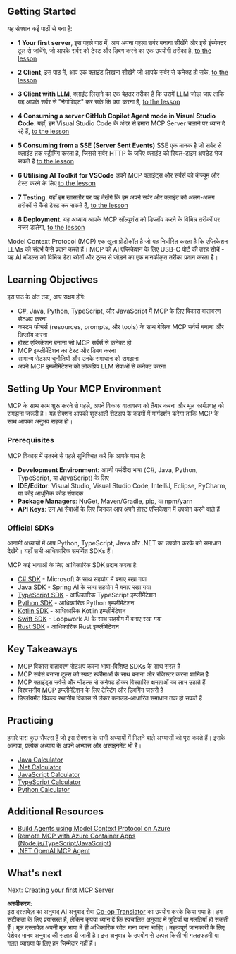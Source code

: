 <!--
CO_OP_TRANSLATOR_METADATA:
{
  "original_hash": "f77fa364511cb670d6262d119d56f562",
  "translation_date": "2025-06-11T09:04:30+00:00",
  "source_file": "03-GettingStarted/README.md",
  "language_code": "hi"
}
-->
## Getting Started  

यह सेक्शन कई पाठों से बना है:

- **1 Your first server**, इस पहले पाठ में, आप अपना पहला सर्वर बनाना सीखेंगे और इसे इंस्पेक्टर टूल से जांचेंगे, जो आपके सर्वर को टेस्ट और डिबग करने का एक उपयोगी तरीका है, [to the lesson](/03-GettingStarted/01-first-server/README.md)

- **2 Client**, इस पाठ में, आप एक क्लाइंट लिखना सीखेंगे जो आपके सर्वर से कनेक्ट हो सके, [to the lesson](/03-GettingStarted/02-client/README.md)

- **3 Client with LLM**, क्लाइंट लिखने का एक बेहतर तरीका है कि उसमें LLM जोड़ा जाए ताकि यह आपके सर्वर से "नेगोशिएट" कर सके कि क्या करना है, [to the lesson](/03-GettingStarted/03-llm-client/README.md)

- **4 Consuming a server GitHub Copilot Agent mode in Visual Studio Code**. यहाँ, हम Visual Studio Code के अंदर से हमारा MCP Server चलाने पर ध्यान दे रहे हैं, [to the lesson](/03-GettingStarted/04-vscode/README.md)

- **5 Consuming from a SSE (Server Sent Events)** SSE एक मानक है जो सर्वर से क्लाइंट तक स्ट्रीमिंग करता है, जिससे सर्वर HTTP के जरिए क्लाइंट को रियल-टाइम अपडेट भेज सकते हैं [to the lesson](/03-GettingStarted/05-sse-server/README.md)

- **6 Utilising AI Toolkit for VSCode** अपने MCP क्लाइंट्स और सर्वर्स को कंज्यूम और टेस्ट करने के लिए [to the lesson](/03-GettingStarted/06-aitk/README.md)

- **7 Testing**. यहाँ हम खासतौर पर यह देखेंगे कि हम अपने सर्वर और क्लाइंट को अलग-अलग तरीकों से कैसे टेस्ट कर सकते हैं, [to the lesson](/03-GettingStarted/07-testing/README.md)

- **8 Deployment**. यह अध्याय आपके MCP सॉल्यूशंस को डिप्लॉय करने के विभिन्न तरीकों पर नजर डालेगा, [to the lesson](/03-GettingStarted/08-deployment/README.md)


Model Context Protocol (MCP) एक खुला प्रोटोकॉल है जो यह निर्धारित करता है कि एप्लिकेशन LLMs को संदर्भ कैसे प्रदान करते हैं। MCP को AI एप्लिकेशन के लिए USB-C पोर्ट की तरह सोचें - यह AI मॉडल्स को विभिन्न डेटा स्रोतों और टूल्स से जोड़ने का एक मानकीकृत तरीका प्रदान करता है।

## Learning Objectives

इस पाठ के अंत तक, आप सक्षम होंगे:

- C#, Java, Python, TypeScript, और JavaScript में MCP के लिए विकास वातावरण सेटअप करना
- कस्टम फीचर्स (resources, prompts, और tools) के साथ बेसिक MCP सर्वर्स बनाना और डिप्लॉय करना
- होस्ट एप्लिकेशन बनाना जो MCP सर्वर्स से कनेक्ट हो
- MCP इम्प्लीमेंटेशन का टेस्ट और डिबग करना
- सामान्य सेटअप चुनौतियों और उनके समाधान को समझना
- अपने MCP इम्प्लीमेंटेशन को लोकप्रिय LLM सेवाओं से कनेक्ट करना

## Setting Up Your MCP Environment

MCP के साथ काम शुरू करने से पहले, अपने विकास वातावरण को तैयार करना और मूल कार्यप्रवाह को समझना जरूरी है। यह सेक्शन आपको शुरुआती सेटअप के कदमों में मार्गदर्शन करेगा ताकि MCP के साथ आपका अनुभव सहज हो।

### Prerequisites

MCP विकास में उतरने से पहले सुनिश्चित करें कि आपके पास है:

- **Development Environment**: अपनी पसंदीदा भाषा (C#, Java, Python, TypeScript, या JavaScript) के लिए
- **IDE/Editor**: Visual Studio, Visual Studio Code, IntelliJ, Eclipse, PyCharm, या कोई आधुनिक कोड संपादक
- **Package Managers**: NuGet, Maven/Gradle, pip, या npm/yarn
- **API Keys**: उन AI सेवाओं के लिए जिनका आप अपने होस्ट एप्लिकेशन में उपयोग करने वाले हैं


### Official SDKs

आगामी अध्यायों में आप Python, TypeScript, Java और .NET का उपयोग करके बने समाधान देखेंगे। यहाँ सभी आधिकारिक समर्थित SDKs हैं।

MCP कई भाषाओं के लिए आधिकारिक SDK प्रदान करता है:
- [C# SDK](https://github.com/modelcontextprotocol/csharp-sdk) - Microsoft के साथ सहयोग में बनाए रखा गया
- [Java SDK](https://github.com/modelcontextprotocol/java-sdk) - Spring AI के साथ सहयोग में बनाए रखा गया
- [TypeScript SDK](https://github.com/modelcontextprotocol/typescript-sdk) - आधिकारिक TypeScript इम्प्लीमेंटेशन
- [Python SDK](https://github.com/modelcontextprotocol/python-sdk) - आधिकारिक Python इम्प्लीमेंटेशन
- [Kotlin SDK](https://github.com/modelcontextprotocol/kotlin-sdk) - आधिकारिक Kotlin इम्प्लीमेंटेशन
- [Swift SDK](https://github.com/modelcontextprotocol/swift-sdk) - Loopwork AI के साथ सहयोग में बनाए रखा गया
- [Rust SDK](https://github.com/modelcontextprotocol/rust-sdk) - आधिकारिक Rust इम्प्लीमेंटेशन

## Key Takeaways

- MCP विकास वातावरण सेटअप करना भाषा-विशिष्ट SDKs के साथ सरल है
- MCP सर्वर्स बनाना टूल्स को स्पष्ट स्कीमाओं के साथ बनाना और रजिस्टर करना शामिल है
- MCP क्लाइंट्स सर्वर्स और मॉडल्स से कनेक्ट होकर विस्तारित क्षमताओं का लाभ उठाते हैं
- विश्वसनीय MCP इम्प्लीमेंटेशन के लिए टेस्टिंग और डिबगिंग जरूरी है
- डिप्लॉयमेंट विकल्प स्थानीय विकास से लेकर क्लाउड-आधारित समाधान तक हो सकते हैं

## Practicing

हमारे पास कुछ सैंपल्स हैं जो इस सेक्शन के सभी अध्यायों में मिलने वाले अभ्यासों को पूरा करते हैं। इसके अलावा, प्रत्येक अध्याय के अपने अभ्यास और असाइनमेंट भी हैं।

- [Java Calculator](./samples/java/calculator/README.md)
- [.Net Calculator](../../../03-GettingStarted/samples/csharp)
- [JavaScript Calculator](../../../03-GettingStarted/samples/javascript)
- [TypeScript Calculator](./samples/typescript/README.md)
- [Python Calculator](../../../03-GettingStarted/samples/python)

## Additional Resources

- [Build Agents using Model Context Protocol on Azure](https://learn.microsoft.com/azure/developer/ai/intro-agents-mcp)
- [Remote MCP with Azure Container Apps (Node.js/TypeScript/JavaScript)](https://learn.microsoft.com/samples/azure-samples/mcp-container-ts/mcp-container-ts/)
- [.NET OpenAI MCP Agent](https://learn.microsoft.com/samples/azure-samples/openai-mcp-agent-dotnet/openai-mcp-agent-dotnet/)

## What's next

Next: [Creating your first MCP Server](/03-GettingStarted/01-first-server/README.md)

**अस्वीकरण**:  
इस दस्तावेज़ का अनुवाद AI अनुवाद सेवा [Co-op Translator](https://github.com/Azure/co-op-translator) का उपयोग करके किया गया है। हम सटीकता के लिए प्रयासरत हैं, लेकिन कृपया ध्यान दें कि स्वचालित अनुवाद में त्रुटियाँ या गलतियाँ हो सकती हैं। मूल दस्तावेज़ अपनी मूल भाषा में ही अधिकारिक स्रोत माना जाना चाहिए। महत्वपूर्ण जानकारी के लिए पेशेवर मानव अनुवाद की सलाह दी जाती है। इस अनुवाद के उपयोग से उत्पन्न किसी भी गलतफहमी या गलत व्याख्या के लिए हम जिम्मेदार नहीं हैं।